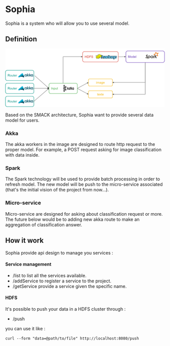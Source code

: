 # Sophia

Sophia is a system who will allow you to use several model.

## Definition

![sophia-definition](doc/sophia.png)


Based on the SMACK architecture, Sophia want to provide several data model for users.

### Akka

The akka workers in the image are designed to route http request to the proper model.
For example, a POST request asking for image classification with data inside.

### Spark

The Spark technology will be used to provide batch processing in order to refresh model. 
The new model will be push to the micro-service associated (that's the initial vision of the project from now...).

### Micro-service
Micro-service are designed for asking about classification request or more. The future below would be to adding new akka route to make an aggregation of classification answer.



## How it work

Sophia provide api design to manage you services : 

#### Service management
* /list to list all the services available.
* /addService to register a service to the project.
* /getService provide a service given the specific name.
#### HDFS
It's possible to push your data in a HDFS cluster through :
* /push 

you can use it like : 

    curl --form "data=@path/to/file" http://localhost:8080/push
